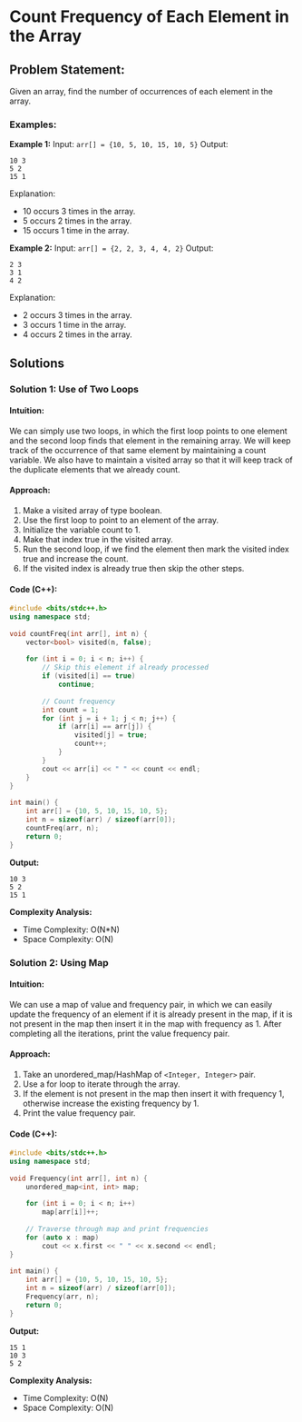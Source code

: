 # Count Frequency of Each Element in the Array

## Problem Statement:

Given an array, find the number of occurrences of each element in the array.

### Examples:

**Example 1:**
Input: `arr[] = {10, 5, 10, 15, 10, 5}`
Output:
```
10 3
5 2
15 1
```
Explanation: 
- 10 occurs 3 times in the array.
- 5 occurs 2 times in the array.
- 15 occurs 1 time in the array.

**Example 2:**
Input: `arr[] = {2, 2, 3, 4, 4, 2}`
Output:
```
2 3
3 1
4 2
```
Explanation: 
- 2 occurs 3 times in the array.
- 3 occurs 1 time in the array.
- 4 occurs 2 times in the array.

## Solutions

### Solution 1: Use of Two Loops

#### Intuition:

We can simply use two loops, in which the first loop points to one element and the second loop finds that element in the remaining array. We will keep track of the occurrence of that same element by maintaining a count variable. We also have to maintain a visited array so that it will keep track of the duplicate elements that we already count.

#### Approach:

1. Make a visited array of type boolean.
2. Use the first loop to point to an element of the array.
3. Initialize the variable count to 1.
4. Make that index true in the visited array.
5. Run the second loop, if we find the element then mark the visited index true and increase the count.
6. If the visited index is already true then skip the other steps.

#### Code (C++):

```cpp
#include <bits/stdc++.h>
using namespace std;
 
void countFreq(int arr[], int n) {
    vector<bool> visited(n, false);
 
    for (int i = 0; i < n; i++) {
        // Skip this element if already processed
        if (visited[i] == true)
            continue;
 
        // Count frequency
        int count = 1;
        for (int j = i + 1; j < n; j++) {
            if (arr[i] == arr[j]) {
                visited[j] = true;
                count++;
            }
        }
        cout << arr[i] << " " << count << endl;
    }
}
 
int main() {
    int arr[] = {10, 5, 10, 15, 10, 5};
    int n = sizeof(arr) / sizeof(arr[0]);
    countFreq(arr, n);
    return 0;
}
```

**Output:**
```
10 3
5 2
15 1
```

**Complexity Analysis:**
- Time Complexity: O(N*N)
- Space Complexity: O(N)

### Solution 2: Using Map

#### Intuition:

We can use a map of value and frequency pair, in which we can easily update the frequency of an element if it is already present in the map, if it is not present in the map then insert it in the map with frequency as 1. After completing all the iterations, print the value frequency pair.

#### Approach:

1. Take an unordered_map/HashMap of `<Integer, Integer>` pair.
2. Use a for loop to iterate through the array.
3. If the element is not present in the map then insert it with frequency 1, otherwise increase the existing frequency by 1.
4. Print the value frequency pair.

#### Code (C++):

```cpp
#include <bits/stdc++.h>
using namespace std;
 
void Frequency(int arr[], int n) {
    unordered_map<int, int> map;
 
    for (int i = 0; i < n; i++)
        map[arr[i]]++;
 
    // Traverse through map and print frequencies
    for (auto x : map)
        cout << x.first << " " << x.second << endl;
}
 
int main() {
    int arr[] = {10, 5, 10, 15, 10, 5};
    int n = sizeof(arr) / sizeof(arr[0]);
    Frequency(arr, n);
    return 0;
}
```

**Output:**
```
15 1
10 3
5 2
```

**Complexity Analysis:**
- Time Complexity: O(N)
- Space Complexity: O(N)

